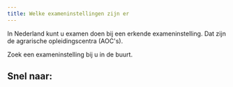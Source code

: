 ```yaml
---
title: Welke exameninstellingen zijn er
---
```


In Nederland kunt u examen doen bij een erkende exameninstelling. Dat zijn de agrarische opleidingscentra (AOC's).

Zoek een exameninstelling bij u in de buurt.

## Snel naar:

<link-container>
<link-button link='{"name": "Exameninstelling zoeken","url": "https://www.erkenningen.nl/Default.aspx?tabid=151"}' ></link-button>
</link-container>
